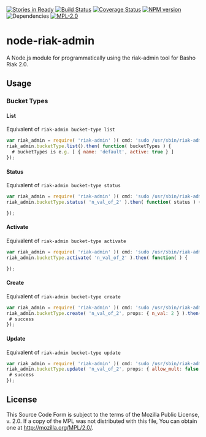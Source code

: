 [![Stories in Ready](https://badge.waffle.io/joukou/node-riak-admin.png?label=ready&title=Ready)](https://waffle.io/joukou/node-riak-admin) [![Build Status](https://travis-ci.org/joukou/node-riak-admin.svg?branch=master)](https://travis-ci.org/joukou/node-riak-admin) [![Coverage Status](https://img.shields.io/coveralls/joukou/node-riak-admin.svg)](https://coveralls.io/r/joukou/node-riak-admin) [![NPM version](https://badge.fury.io/js/riak-admin.svg)](http://badge.fury.io/js/node-riak-admin) ![Dependencies](https://david-dm.org/joukou/node-riak-admin.png) [![MPL-2.0](http://img.shields.io/badge/license-MPL--2.0-brightgreen.svg)](#license)

node-riak-admin
===============

A Node.js module for programmatically using the riak-admin tool for Basho Riak
2.0.

## Usage

### Bucket Types

#### List

Equivalent of `riak-admin bucket-type list`

```javascript
var riak_admin = require( 'riak-admin' )( cmd: 'sudo /usr/sbin/riak-admin' );
riak_admin.bucketType.list().then( function( bucketTypes ) {
  # bucketTypes is e.g. [ { name: 'default', active: true } ]
});
```

#### Status

Equivalent of `riak-admin bucket-type status`

```javascript
var riak_admin = require( 'riak-admin' )( cmd: 'sudo /usr/sbin/riak-admin' );
riak_admin.bucketType.status( 'n_val_of_2' ).then( function( status ) {

});
```

#### Activate

Equivalent of `riak-admin bucket-type activate`

```javascript
var riak_admin = require( 'riak-admin' )( cmd: 'sudo /usr/sbin/riak-admin' );
riak_admin.bucketType.activate( 'n_val_of_2' ).then( function( ) {

});
```

#### Create

Equivalent of `riak-admin bucket-type create`

```javascript
var riak_admin = require( 'riak-admin' )( cmd: 'sudo /usr/sbin/riak-admin' );
riak_admin.bucketType.create( 'n_val_of_2', props: { n_val: 2 } ).then( function() {
 # success
});
```

#### Update

Equivalent of `riak-admin bucket-type update`

```javascript
var riak_admin = require( 'riak-admin' )( cmd: 'sudo /usr/sbin/riak-admin' );
riak_admin.bucketType.update( 'n_val_of_2', props: { allow_mult: false } ).then( function() {
 # success
});
```

## License

This Source Code Form is subject to the terms of the Mozilla Public License,
v. 2.0. If a copy of the MPL was not distributed with this file, You can obtain
one at http://mozilla.org/MPL/2.0/.

